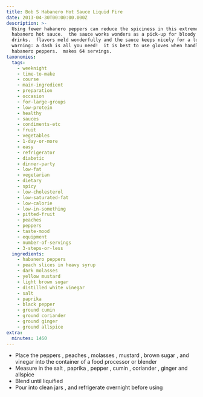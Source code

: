 ```yaml
---
title: Bob S Habanero Hot Sauce Liquid Fire
date: 2013-04-30T00:00:00.000Z
description: >-
  Using fewer habanero peppers can reduce the spiciness in this extremely hot
  habanero hot sauce.  the sauce works wonders as a pick-up for bloody mary
  drinks.  flavors meld wonderfully and the sauce keeps nicely for a long time. 
  warning: a dash is all you need!  it is best to use gloves when handling the
  habanero peppers.  makes 64 servings.
taxonomies:
  tags:
    - weeknight
    - time-to-make
    - course
    - main-ingredient
    - preparation
    - occasion
    - for-large-groups
    - low-protein
    - healthy
    - sauces
    - condiments-etc
    - fruit
    - vegetables
    - 1-day-or-more
    - easy
    - refrigerator
    - diabetic
    - dinner-party
    - low-fat
    - vegetarian
    - dietary
    - spicy
    - low-cholesterol
    - low-saturated-fat
    - low-calorie
    - low-in-something
    - pitted-fruit
    - peaches
    - peppers
    - taste-mood
    - equipment
    - number-of-servings
    - 3-steps-or-less
  ingredients:
    - habanero peppers
    - peach slices in heavy syrup
    - dark molasses
    - yellow mustard
    - light brown sugar
    - distilled white vinegar
    - salt
    - paprika
    - black pepper
    - ground cumin
    - ground coriander
    - ground ginger
    - ground allspice
extra:
  minutes: 1460
---
```

 - Place the peppers , peaches , molasses , mustard , brown sugar , and vinegar into the container of a food processor or blender
 - Measure in the salt , paprika , pepper , cumin , coriander , ginger and allspice
 - Blend until liquified
 - Pour into clean jars , and refrigerate overnight before using
